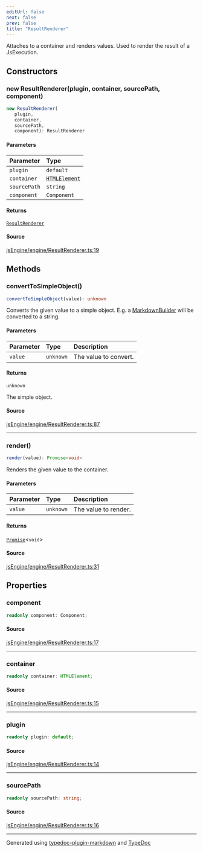 ```yaml
---
editUrl: false
next: false
prev: false
title: "ResultRenderer"
---
```


Attaches to a container and renders values.
Used to render the result of a JsExecution.

## Constructors

### new ResultRenderer(plugin, container, sourcePath, component)

```ts
new ResultRenderer(
   plugin, 
   container, 
   sourcePath, 
   component): ResultRenderer
```

#### Parameters

| Parameter | Type |
| :------ | :------ |
| `plugin` | `default` |
| `container` | [`HTMLElement`]( https://developer.mozilla.org/docs/Web/API/HTMLElement ) |
| `sourcePath` | `string` |
| `component` | `Component` |

#### Returns

[`ResultRenderer`](/obsidian-js-engine-plugin-docs/api/engine/resultrenderer/classes/resultrenderer/)

#### Source

[jsEngine/engine/ResultRenderer.ts:19](https://github.com/mProjectsCode/obsidian-js-engine-plugin/blob/b447776/jsEngine/engine/ResultRenderer.ts#L19)

## Methods

### convertToSimpleObject()

```ts
convertToSimpleObject(value): unknown
```

Converts the given value to a simple object.
E.g. a [MarkdownBuilder](/obsidian-js-engine-plugin-docs/api/api/markdown/markdownbuilder/classes/markdownbuilder/) will be converted to a string.

#### Parameters

| Parameter | Type | Description |
| :------ | :------ | :------ |
| `value` | `unknown` | The value to convert. |

#### Returns

`unknown`

The simple object.

#### Source

[jsEngine/engine/ResultRenderer.ts:87](https://github.com/mProjectsCode/obsidian-js-engine-plugin/blob/b447776/jsEngine/engine/ResultRenderer.ts#L87)

***

### render()

```ts
render(value): Promise<void>
```

Renders the given value to the container.

#### Parameters

| Parameter | Type | Description |
| :------ | :------ | :------ |
| `value` | `unknown` | The value to render. |

#### Returns

[`Promise`]( https://developer.mozilla.org/docs/Web/JavaScript/Reference/Global_Objects/Promise )\<`void`\>

#### Source

[jsEngine/engine/ResultRenderer.ts:31](https://github.com/mProjectsCode/obsidian-js-engine-plugin/blob/b447776/jsEngine/engine/ResultRenderer.ts#L31)

## Properties

### component

```ts
readonly component: Component;
```

#### Source

[jsEngine/engine/ResultRenderer.ts:17](https://github.com/mProjectsCode/obsidian-js-engine-plugin/blob/b447776/jsEngine/engine/ResultRenderer.ts#L17)

***

### container

```ts
readonly container: HTMLElement;
```

#### Source

[jsEngine/engine/ResultRenderer.ts:15](https://github.com/mProjectsCode/obsidian-js-engine-plugin/blob/b447776/jsEngine/engine/ResultRenderer.ts#L15)

***

### plugin

```ts
readonly plugin: default;
```

#### Source

[jsEngine/engine/ResultRenderer.ts:14](https://github.com/mProjectsCode/obsidian-js-engine-plugin/blob/b447776/jsEngine/engine/ResultRenderer.ts#L14)

***

### sourcePath

```ts
readonly sourcePath: string;
```

#### Source

[jsEngine/engine/ResultRenderer.ts:16](https://github.com/mProjectsCode/obsidian-js-engine-plugin/blob/b447776/jsEngine/engine/ResultRenderer.ts#L16)

***

Generated using [typedoc-plugin-markdown](https://www.npmjs.com/package/typedoc-plugin-markdown) and [TypeDoc](https://typedoc.org/)
